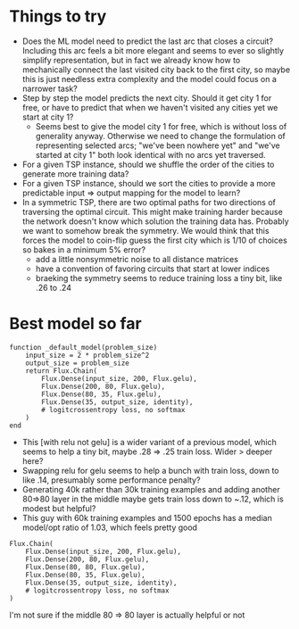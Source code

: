 # Things to try
* Does the ML model need to predict the last arc that closes a circuit? Including this arc
feels a bit more elegant and seems to ever so slightly simplify representation, but in fact
we already know how to mechanically connect the last visited city back to the first city,
so maybe this is just needless extra complexity and the model could focus on a narrower
task?
* Step by step the model predicts the next city. Should it get city 1 for free, or have
to predict that when we haven't visited any cities yet we start at city 1?
    * Seems best to give the model city 1 for free, which is without loss of generality anyway.
    Otherwise we need to change the formulation of representing selected arcs; "we've
    been nowhere yet" and "we've started at city 1" both look identical with no arcs
    yet traversed.
* For a given TSP instance, should we shuffle the order of the cities to generate more
training data?
* For a given TSP instance, should we sort the cities to provide a more predictable
input => output mapping for the model to learn?
* In a symmetric TSP, there are two optimal paths for two directions of traversing the
optimal circuit. This might make training harder because the network doesn't know which
solution the training data has. Probably we want to somehow break the symmetry. We would
think that this forces the model to coin-flip guess the first city which is 1/10 of choices
so bakes in a minimum 5% error?
    * add a little nonsymmetric noise to all distance matrices
    * have a convention of favoring circuits that start at lower indices
    * braeking the symmetry seems to reduce training loss a tiny bit, like .26 to .24

# Best model so far
```
function _default_model(problem_size)
    input_size = 2 * problem_size^2
    output_size = problem_size
    return Flux.Chain(
        Flux.Dense(input_size, 200, Flux.gelu),
        Flux.Dense(200, 80, Flux.gelu),
        Flux.Dense(80, 35, Flux.gelu),
        Flux.Dense(35, output_size, identity),
        # logitcrossentropy loss, no softmax
    )
end
```
* This [with relu not gelu] is a wider variant of a previous model, which seems to help a tiny bit, maybe .28 => .25 train loss. Wider > deeper here?
* Swapping relu for gelu seems to help a bunch with train loss, down to like .14, presumably some performance penalty?
* Generating 40k rather than 30k training examples and adding another 80=>80 layer in the middle maybe gets train 
loss down to ~.12, which is modest but helpful?
* This guy with 60k training examples and 1500 epochs has a median model/opt ratio of 1.03, which feels pretty good
```
Flux.Chain(
    Flux.Dense(input_size, 200, Flux.gelu),
    Flux.Dense(200, 80, Flux.gelu),
    Flux.Dense(80, 80, Flux.gelu),
    Flux.Dense(80, 35, Flux.gelu),
    Flux.Dense(35, output_size, identity),
    # logitcrossentropy loss, no softmax
)
```
I'm not sure if the middle 80 => 80 layer is actually helpful or not